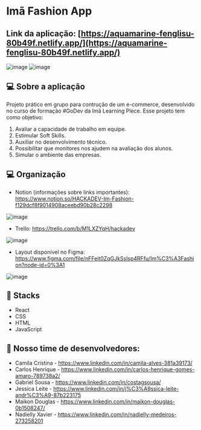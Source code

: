 # Imã Fashion App

## Link da aplicação: [https://aquamarine-fenglisu-80b49f.netlify.app/](https://aquamarine-fenglisu-80b49f.netlify.app/)

![image](https://user-images.githubusercontent.com/92322675/182160807-55f27c52-bb3c-46cd-949a-9b8368aa36fc.png)
![image](https://user-images.githubusercontent.com/92322675/182160830-130e38ee-ed29-422d-ad9d-02752d4e11ef.png)



## 💻 Sobre a aplicação

Projeto prático em grupo para contrução de um e-commerce, desenvolvido no curso de formação #GoDev da Imã Learning Plece. Esse projeto tem como objetivo: 

1. Avaliar a capacidade de trabalho em equipe.
2. Estimular Soft Skills.
3. Auxiliar no desenvolvimento técnico.
4. Possibilitar que monitores nos ajudem na avaliação dos alunos.
5. Simular o ambiente das empresas.

## 💻 Organização

 * Notion (informações sobre links importantes): https://www.notion.so/HACKADEV-Im-Fashion-f129dcf8f9014908aceebd90b28c2298
 
![image](https://user-images.githubusercontent.com/92322675/183784675-69d5554b-9274-49f4-a01c-d5cc24e568aa.png)

 * Trello: https://trello.com/b/M1LXZYqH/hackadev
 
![image](https://user-images.githubusercontent.com/92322675/183784760-00504f88-9b96-4448-8a90-a16c3d4b5b4d.png)

 * Layout disponível no Figma: https://www.figma.com/file/nFFeit0ZqGJkSslsp4RFfu/Im%C3%A3Fashion?node-id=0%3A1
 
![image](https://user-images.githubusercontent.com/92322675/183784951-f2f6ed53-8fea-48cd-8dd0-3214c397596b.png)

## 🚀 Stacks

  * React
  * CSS
  * HTML
  * JavaScript
  
## 📱 Nosso time de desenvolvedores:

* Camila Cristina - https://www.linkedin.com/in/camila-alves-381a39173/
* Carlos Henrique - https://www.linkedin.com/in/carlos-henrique-gomes-amaro-789738a2/
* Gabriel Sousa - https://www.linkedin.com/in/costagsousa/
* Jessica Leite - https://www.linkedin.com/in/j%C3%A9ssica-leite-andr%C3%A9-87b223175
* Maikon Douglas - https://www.linkedin.com/in/maikon-douglas-0b1508247/
* Nadielly Xavier - https://www.linkedin.com/in/nadielly-medeiros-273258201


